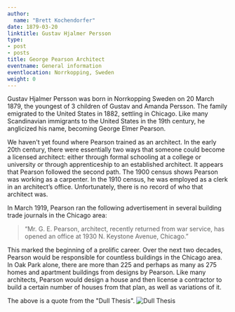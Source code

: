 ```yaml
---
author:
  name: "Brett Kochendorfer"
date: 1879-03-20
linktitle: Gustav Hjalmer Persson
type:
- post
- posts
title: George Pearson Architect
eventname: General information
eventlocation: Norrkopping, Sweden
weight: 0
---
```


Gustav Hjalmer Persson was born in Norrkopping Sweden on 20 March 1879,
the youngest of 3 children of Gustav and Amanda Persson. The family
emigrated to the United States in 1882, settling in Chicago. Like many
Scandinavian immigrants to the United States in the 19th century, he anglicized
his name, becoming George Elmer Pearson.

We haven't yet found where Pearson trained as an architect. In the early 20th
century, there were essentially two ways that someone could become a licensed
architect: either through formal schooling at a college or university or through
apprenticeship to an established architect. It appears that Pearson followed the
second path. The 1900 census shows Pearson was working as a carpenter. In
the 1910 census, he was employed as a clerk in an architect’s office.
Unfortunately, there is no record of who that architect was.

In March 1919, Pearson ran the following advertisement in several building
trade journals in the Chicago area:

> “Mr. G. E. Pearson, architect, recently returned from war service, has opened an office at 1930 N. Keystone Avenue, Chicago.”

This marked the beginning of a prolific career. Over the next two decades,
Pearson would be responsible for countless buildings in the Chicago area. In
Oak Park alone, there are more than 225 and perhaps as many as 275 homes
and apartment buildings from designs by Pearson. Like many architects,
Pearson would design a house and then license a contractor to build a certain
number of houses from that plan, as well as variations of it.

The above is a quote from the "Dull Thesis".
![Dull Thesis](/images/dull-thesis-cover.jpg)
